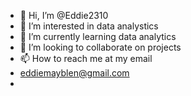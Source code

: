 - 👋 Hi, I’m @Eddie2310
- 👀 I’m interested in data analystics
- 🌱 I’m currently learning data analytics
- 💞️ I’m looking to collaborate on projects
- 📫 How to reach me at my email
- eddiemayblen@gmail.com
- 

<!---
Eddie2310/Eddie2310 is a ✨ special ✨ repository because its `README.md` (this file) appears on your GitHub profile.
You can click the Preview link to take a look at your changes.
--->
